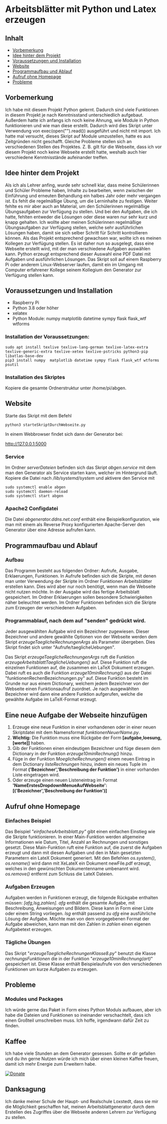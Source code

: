 # Arbeitsblätter mit Python und Latex erzeugen

## Inhalt
* [Vorbemerkung](#vorbemerkung)
* [Idee hinter dem Projekt](#idee-hinter-dem-projekt)
* [Voraussetzungen und Installation](#voraussetzungen-und-installation)
* [Website](#website)
* [Programmaufbau und Ablauf](#programmaufbau-und-ablauf)
* [Aufruf ohne Homepage](#aufruf-ohne-homepage)
* [Probleme](#probleme)

## Vorbemerkung
Ich habe mit diesem Projekt Python gelernt. Dadurch sind viele Funktionen in diesem Projekt je nach Kenntnisstand unterschiedlich aufgebaut. Außerdem hatte ich anfangs ich noch keine Ahnung, wie Module in Python funktionieren und wie man diese erstellt. Dadurch wird dies Skript unter Verwendung von exec(open("").read()) ausgeführt und nicht mit import. Ich hatte mal versucht, dieses Skript auf Module umzustellen, hatte es aus Zeitgründen nicht geschafft. Gleiche Probleme stellen sich an verschiedenen Stellen des Projektes. Z. B. gilt für die Webseite, dass ich vor diesem Projekt noch keine Webseite erstellt hatte, weshalb auch hier verschiedene Kenntnisstände aufeinander treffen.

## Idee hinter dem Projekt
Als ich als Lehrer anfing, wurde sehr schnell klar, dass meine Schülerinnen und Schüler Probleme haben, Inhalte zu bearbeiten, wenn zwischen der Einführung und erneuten Behandlung ein halbes Jahr oder mehr vergangen ist. Es fehlt die regelmäßige Übung, um die Lerninhalte zu festigen. Weiter fehlte es mir aber auch an Material, um den Schülerinnen regelmäßige Übungsaufgaben zur Verfügung zu stellen. Und bei den Aufgaben, die ich hatte, fehlten entweder die Lösungen oder diese waren nur sehr kurz und knapp gehalten. Ich wollte aber meinen Schülerinnen regelmäßige Übungsaufgaben zur Verfügung stellen, welche sehr ausführlichen Lösungen haben, damit sie sich selber Schritt für Schritt kontrollieren können.
Als das Projekt entsprechend gewachsen war, wollte ich es meinen Kollegen zur Verfügung stellen. Es ist daher nun so ausgelegt, dass eine Webseite erstellt wird, mit der man verschiedene Aufgaben auswählen kann. Python erzeugt entsprechend dieser Auswahl eine PDF Datei mit Aufgaben und ausführlichen Lösungen. Das Skript soll auf einem Raspberry Pi oder anderem Linux-Webserver laufen, damit ein im Umgang mit Computer erfahrener Kollege seinem Kollegium den Generator zur Verfügung stellen kann.

## Voraussetzungen und Installation
* Raspberry Pi
* Python 3.8 oder höher
* xelatex
* Python Module: numpy  matplotlib datetime sympy flask flask_wtf wtforms
### Installation der Voraussetzungen:
```
sudo apt install texlive texlive-lang-german texlive-latex-extra texlive-generic-extra texlive-xetex texlive-pstricks python3-pip libatlas-base-dev
pip3 install numpy  matplotlib datetime sympy flask flask_wtf wtforms psutil
```
### Installation des Skriptes
Kopiere die gesamte Ordnerstruktur unter /home/pi/abgen.


## Website
Starte das Skript mit dem Befehl
```
python3 starteSkriptDurchWebseite.py
```
In einem Webbrowser findet sich dann der Generator bei:

http://127.0.0.1:5000

### Service
Im Ordner *serverDateien* befinden sich das Skript *abgen.service* mit dem man den Generator als Service starten kann, welcher im Hintergrund läuft. Kopiere die Datei nach */lib/systemd/system* und aktivere den Service mit 

```
sudo systemctl enable abgen
sudo systemctl daemon-reload
sudo systemctl start abgen
```
### Apache2 Configdatei
Die Datei *abgenerator.ddns.net.conf* enthält eine Beispielkonfiguration, wie man mit einem als Reverse Proxy konfigurierten Apache-Server den Generator über eine Adresse aufrufen kann.


## Programmaufbau und Ablauf
### Aufbau
Das Programm besteht aus folgenden Ordner: Aufrufe, Ausgabe, Erklaerungen, Funktionen.
In Aufrufe befinden sich die Skripte, mit denen man unter Verwendung der Skripte im Ordner Funktionen Arbeitsblätter erstellen kann. Dies wird aber nur noch benötigt, wenn man die Webseite nicht nutzen möchte.
In der Ausgabe wird das fertige Arbeitsblatt gespeichert.
Im Ordner Erklaerungen sollen besondere Schwierigkeiten näher beleuchtet werden.
Im Ordner Funktionen befinden sich die Skripte zum Erzeugen der verschiedenen Aufgaben.
### Programmablauf, nach dem auf "senden" gedrückt wird.
Jeder ausgewählten Aufgabe wird ein Bezeichner zugewiesen. Dieser Bezeichner und andere gewählte Optionen von der Webseite werden dem Skript *erzeugeTaeglicheRechnungenArgs* als Parameter übergeben. Dies Skript findet sich unter "Aufrufe/taeglicheUebungen".

Das Skript *erzeugeTaeglicheRechnungenArgs* ruft die Funktion *erzeugeArbeitsblattTaeglicheUebungen()* auf. Diese Funktion ruft die einzelnen Funktionen auf, die zusammen ein LaTeX Dokument erzeugen. Dabei ruft es auch die Funktion *erzeuge10minRechnung()* aus der Datei "funktionenRechenBezeichnungen.py" auf. Diese Funktion besteht im Grunde nur aus einem Dictionary, welchem jedem Bezeichner von der Webseite einen Funktionsaufruf zuordnet. Je nach ausgewählten Bezeichner wird dann eine andere Funktion aufgerufen, welche die gewählte Aufgabe im LaTeX-Format erzeugt.

## Eine neue Aufgabe der Webseite hinzufügen
1. Erzeuge eine neue Funktion in einer vorhandenen oder in einer neuen Skriptdatei mit dem Namensformat *funktionenNeuerName.py*.
2. **Wichtig:** Die Funktion muss eine Rückgabe der Form **[aufgabe,loesung,[werte]]** haben.
2. Gib der Funktionen einen eindeutigen Bezeichner und füge diesem dem Dictionary in der Funktion *erzeuge10minRechnung()* hinzu.
3. Füge in der Funktion *MoeglicheRechnungen()* einem neuen Eintrag in dem Dictionary *listeRechnungen* hinzu, indem ein neues Tuple im Format **('Bezeichner','Beschreibung der Funktion')** in einer vorhanden Liste eingetragen wird.
5. Oder erzeuge einen neuen Listeneintrag im Format **'NameErstesDropdownMenueAufWebseite':[('Bezeichner','Beschreibung der Funktion')]**
## Aufruf ohne Homepage
### Einfaches Beispiel
Das Beispiel *"einfachesArbeitsblatt.py"* gibt einen einfachen Einstieg wie die Skripte funktionieren. In einer Main-Funktion werden allgemeine Informationen wie Datum, Titel, Anzahl an Rechnungen und sonstiges gesetzt. Diese Main-Funktion ruft eine Funktion auf, die zuerst die Aufgaben erzeugt und dann mit diesen Aufgaben und den in Main gesetzten Parametern ein LateX Dokument generiert. Mit den Befehlen *os.system()*, *os.rename()* wird dann mit XeLateX ein Dokument newFile.pdf erzeugt, welches in den gewünschten Dokumentenname umbenannt wird. *os.remove()* entfernt zum Schluss die LateX Dateien.

### Aufgaben Erzeugen
Aufgaben werden in Funktionen erzeugt, die folgende Rückgabe enthalten müssen: *[afg,lsg,zahlen]*. *afg* enthält die gesamte Aufgabe, mit Beschreibung, Anweisungen und Bildern. Diese kann in Form einer Liste oder einem String vorliegen. *lsg* enthält passend zu *afg* eine ausführliche Lösung der Aufgabe. Möchte man von dem vorgegebenen Format der Aufgabe abweichen, kann man mit den Zahlen in *zahlen* einen eigenen Aufgabetext erzeugen.

### Tägliche Übungen
Das Skript "*erzeugeTaeglicheRechnungenKlasse8.py*" benutzt die Klasse *rechnungsFunktionen* die in der Funktion "*erzeuge10minRechnung(art)*" gespeichert ist. Diese Klasse enthält Beispielaufrufe von den verschiedenen Funktionen um kurze Aufgaben zu erzeugen.


## Probleme
### Modules und Packages
Ich würde gerne das Paket in Form eines Python Moduls aufbauen, aber ich habe die Dateien und Funktionen so ineinander verschachtelt, dass ich einen Großteil umschreiben muss. Ich hoffe, irgendwann dafür Zeit zu finden.


## Kaffee
Ich habe viele Stunden an dem Generator gesessen. Sollte er dir gefallen und du ihn gerne Nutzen würde ich mich über einen kleinen Kaffee freuen, damit ich mehr Energie zum Erweitern habe.

[![Donate](https://img.shields.io/badge/Donate-PayPal-green.svg)](https://www.paypal.com/donate/?hosted_button_id=MYJRLQJQH39LG)

## Danksagung
Ich danke meiner Schule der Haupt- und Realschule Loxstedt, dass sie mir die Möglichkeit geschaffen hat, meinen Arbeitsblattgenerator durch dem Erstellen des Zugriffes über die Webseite anderen Lehrern zur Verfügung zu stellen.